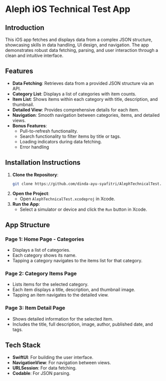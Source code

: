 # Aleph iOS Technical Test App

## Introduction
This iOS app fetches and displays data from a complex JSON structure, showcasing skills in data handling, UI design, and navigation. The app demonstrates robust data fetching, parsing, and user interaction through a clean and intuitive interface.

## Features
- **Data Fetching**: Retrieves data from a provided JSON structure via an API.
- **Category List**: Displays a list of categories with item counts.
- **Item List**: Shows items within each category with title, description, and thumbnail.
- **Detailed View**: Provides comprehensive details for each item.
- **Navigation**: Smooth navigation between categories, items, and detailed views.
- **Bonus Features**:
  - Pull-to-refresh functionality.
  - Search functionality to filter items by title or tags.
  - Loading indicators during data fetching.
  - Error handling

## Installation Instructions
1. **Clone the Repository**:
   ```bash
   git clone https://github.com/dinda-ayu-syafitri/AlephTechnicalTest.git
   ```
2. **Open the Project**:
   - Open `AlephTechnicalTest.xcodeproj` in Xcode.
3. **Run the App**:
   - Select a simulator or device and click the `Run` button in Xcode.

## App Structure
### Page 1: Home Page - Categories
- Displays a list of categories.
- Each category shows its name.
- Tapping a category navigates to the items list for that category.

### Page 2: Category Items Page
- Lists items for the selected category.
- Each item displays a title, description, and thumbnail image.
- Tapping an item navigates to the detailed view.

### Page 3: Item Detail Page
- Shows detailed information for the selected item.
- Includes the title, full description, image, author, published date, and tags.

## Tech Stack
- **SwiftUI**: For building the user interface.
- **NavigationView**: For navigation between views.
- **URLSession**: For data fetching.
- **Codable**: For JSON parsing.


